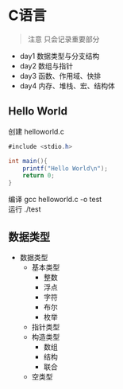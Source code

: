 
# C语言
> 注意 只会记录重要部分
* day1 数据类型与分支结构
* day2 数组与指针
* day3 函数、作用域、快排
* day4 内存、堆栈、宏、结构体
## Hello World

创建 helloworld.c
```java
#include <stdio.h>

int main(){
	printf("Hello World\n");
	return 0;
}
```

编译 gcc helloworld.c -o test  
运行 ./test 

## 数据类型

* 数据类型
  - 基本类型
    - 整数
    - 浮点
    - 字符
    - 布尔
    - 枚举
  - 指针类型
  - 构造类型
    - 数组
    - 结构
    - 联合
  - 空类型
